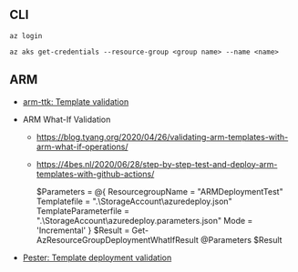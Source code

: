 
## CLI

    az login

    az aks get-credentials --resource-group <group name> --name <name>

## ARM

- [arm-ttk: Template validation](https://dev.to/omiossec/how-to-test-your-azure-arm-template-with-arm-template-toolkit-arm-ttk-2492)
- ARM What-If Validation
  - https://blog.tyang.org/2020/04/26/validating-arm-templates-with-arm-what-if-operations/
  - https://4bes.nl/2020/06/28/step-by-step-test-and-deploy-arm-templates-with-github-actions/
  
    $Parameters = @{
      ResourcegroupName    = "ARMDeploymentTest"
      Templatefile         = ".\StorageAccount\azuredeploy.json"
      TemplateParameterfile = ".\StorageAccount\azuredeploy.parameters.json"
      Mode                 = 'Incremental'
    }
    $Result = Get-AzResourceGroupDeploymentWhatIfResult @Parameters
    $Result
  
- [Pester: Template deployment validation](https://medium.com/charot/test-arm-templates-using-pester-azure-devops-837b5006c30c)
